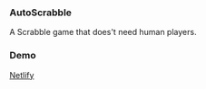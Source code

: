 ### AutoScrabble

A Scrabble game that does't need human players.

### Demo

[Netlify](https://auto-scrabble.netlify.app)

